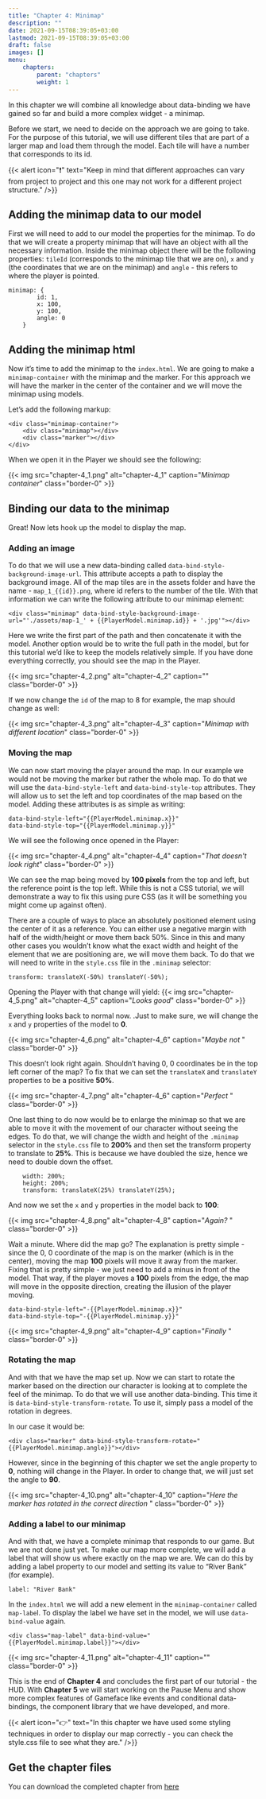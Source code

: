 ```yaml
---
title: "Chapter 4: Minimap"
description: ""
date: 2021-09-15T08:39:05+03:00
lastmod: 2021-09-15T08:39:05+03:00
draft: false
images: []
menu:
    chapters:
        parent: "chapters"
        weight: 1
---
```


In this chapter we will combine all knowledge about data-binding we have gained so far and build a more complex widget - a minimap. 

Before we start, we need to decide on the approach we are going to take. For the purpose of this tutorial, we will use different tiles that are part of a larger map and load them through the model. Each tile will have a number that corresponds to its id. 

{{< alert icon="❗" text="Keep in mind that different approaches can vary from project to project and this one may not work for a different project structure." />}}

## Adding the minimap data to our model

First we will need to add to our model the properties for the minimap. To do that we will create a property minimap that will have an object with all the necessary information. Inside the minimap object there will be the following properties: `tileId` (corresponds to the minimap tile that we are on), `x` and `y` (the coordinates that we are on the minimap) and `angle` - this refers to where the player is pointed.


```
minimap: {
        id: 1,
        x: 100,
        y: 100,
        angle: 0
    }
```
## Adding the minimap html
Now it’s time to add the minimap to the `index.html`. We are going to make a `minimap-container` with the minimap and the marker. For this approach we will have the marker in the center of the container and we will move the minimap using models.

Let’s add the following markup: 
```
<div class="minimap-container">
    <div class="minimap"></div>
    <div class="marker"></div>
</div>
```
When we open it in the Player we should see the following:

{{< img src="chapter-4_1.png" alt="chapter-4_1" caption="<em>Minimap container</em>" class="border-0" >}}

## Binding our data to the minimap
Great! Now lets hook up the model to display the map. 

### Adding an image
To do that we will use a new data-binding called `data-bind-style-background-image-url`. This attribute accepts a path to display the background image. All of the map tiles are in the assets folder and have the name - `map_1_{{id}}.png`, where id refers to the number of the tile. With that information we can write the following attribute to our minimap element:
```
<div class="minimap" data-bind-style-background-image-url="'./assets/map-1_' + {{PlayerModel.minimap.id}} + '.jpg'"></div>
```

Here we write the first part of the path and then concatenate it with the model. Another option would be to write the full path in the model, but for this tutorial we’d like to keep the models relatively simple. If you have done everything correctly, you should see the map in the Player.

{{< img src="chapter-4_2.png" alt="chapter-4_2" caption="" class="border-0" >}}

If we now change the `id` of the map to 8 for example, the map should change as well:

{{< img src="chapter-4_3.png" alt="chapter-4_3" caption="<em>Minimap with different location</em>" class="border-0" >}}

### Moving the map
We can now start moving the player around the map. In our example we would not be moving the marker but rather the whole map. To do that we will use the `data-bind-style-left` and `data-bind-style-top` attributes. They will allow us to set the left and top coordinates of the map based on the model. Adding these attributes is as simple as writing:
```
data-bind-style-left="{{PlayerModel.minimap.x}}"
data-bind-style-top="{{PlayerModel.minimap.y}}"
```
We will see the following once opened in the Player: 

{{< img src="chapter-4_4.png" alt="chapter-4_4" caption="<em>That doesn't look right</em>" class="border-0" >}}

We can see the map being moved by **100 pixels** from the top and left, but the reference point is the top left. While this is not a CSS tutorial, we will demonstrate a way to fix this using pure CSS (as it will be something you might come up against often). 

There are a couple of ways to place an absolutely positioned element using the center of it as a reference. You can either use a negative margin with half of the width/height or move them back 50%. Since in this and many other cases you wouldn’t know what the exact width and height of the element that we are positioning are, we will move them back. To do that we will need to write in the `style.css` file in the `.minimap` selector:
```
transform: translateX(-50%) translateY(-50%);
```
Opening the Player with that change will yield:
{{< img src="chapter-4_5.png" alt="chapter-4_5" caption="<em>Looks good</em>" class="border-0" >}}

Everything looks back to normal now. .Just to make sure, we will change the `x` and `y` properties of the model to **0**.

{{< img src="chapter-4_6.png" alt="chapter-4_6" caption="<em>Maybe not </em>" class="border-0" >}}

This doesn’t look right again. Shouldn’t having 0, 0 coordinates be in the top left corner of the map? To fix that we can set the `translateX` and `translateY` properties to be a positive **50%**.

{{< img src="chapter-4_7.png" alt="chapter-4_6" caption="<em>Perfect </em>" class="border-0" >}}

One last thing to do now would be to enlarge the minimap so that we are able to move it with the movement of our character without seeing the edges. To do that, we will change the width and height of the `.minimap` selector in the `style.css` file to **200%** and then set the transform property to translate to **25%**. This is because we have doubled the size, hence we need to double down the offset. 
```
    width: 200%;
    height: 200%;
    transform: translateX(25%) translateY(25%);
```
And now we set the `x` and `y` properties in the model back to **100**: 

{{< img src="chapter-4_8.png" alt="chapter-4_8" caption="<em>Again? </em>" class="border-0" >}}

Wait a minute. Where did the map go? The explanation is pretty simple - since the 0, 0 coordinate of the map is on the marker (which is in the center), moving the map **100** pixels will move it away from the marker. Fixing that is pretty simple - we just need to add a minus in front of the model. That way, if the player moves a **100** pixels from the edge, the map will move in the opposite direction, creating the illusion of the player moving.
```
data-bind-style-left="-{{PlayerModel.minimap.x}}"
data-bind-style-top="-{{PlayerModel.minimap.y}}"
```
{{< img src="chapter-4_9.png" alt="chapter-4_9" caption="<em>Finally </em>" class="border-0" >}}

### Rotating the map
And with that we have the map set up. Now we can start to rotate the marker based on the direction our character is looking at to complete the feel of the minimap. To do that we will use another data-binding. This time it is `data-bind-style-transform-rotate`. To use it, simply pass a model of the rotation in degrees.

In our case it would be: 
```
<div class="marker" data-bind-style-transform-rotate="{{PlayerModel.minimap.angle}}"></div>
```
However, since in the beginning of this chapter we set the angle property to **0**, nothing will change in the Player. In order to change that, we will just set the angle to **90**.

{{< img src="chapter-4_10.png" alt="chapter-4_10" caption="<em>Here the marker has rotated in the correct direction </em>" class="border-0" >}}

### Adding a label to our minimap
And with that, we have a complete minimap that responds to our game. But we are not done just yet. To make our map more complete, we will add a label that will show us where exactly on the map we are. We can do this by adding a label property to our model and setting its value to “River Bank” (for example).
```
label: "River Bank"
```
In the `index.html` we will add a new element in the `minimap-container` called `map-labe`l. To display the label we have set in the model, we will use `data-bind-value` again.

```
<div class="map-label" data-bind-value="{{PlayerModel.minimap.label}}"></div>
```
{{< img src="chapter-4_11.png" alt="chapter-4_11" caption="" class="border-0" >}}

This is the end of **Chapter 4** and concludes the first part of our tutorial - the HUD. With **Chapter 5** we will start working on the Pause Menu and show more complex features of Gameface like events and conditional data-bindings, the component library that we have developed, and more.

{{< alert icon="👉" text="In this chapter we have used some styling techniques in order to display our map correctly - you can check the style.css file to see what they are." />}}


## Get the chapter files

You can download the completed chapter from [here](https://github.com/CoherentLabs/StarterGuide/raw/master/files/chapter_4/chapter_4.zip)